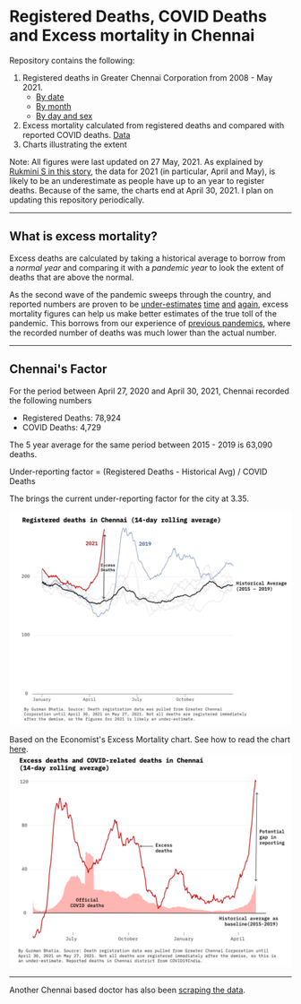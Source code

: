 # Registered Deaths, COVID Deaths and Excess mortality in Chennai

Repository contains the following: 

1) Registered deaths in Greater Chennai Corporation from 2008 - May 2021.
	- [By date](https://flatgithub.com/gurmanbh/chennai-registered-deaths-excess-mortality?filename=data%2Fby-date.csv&filters=&sha=b5641e00448585cce53c902c872fc02fc79061b0&sort=date%2Cdesc&stickyColumnName=date)
	- [By month](https://flatgithub.com/gurmanbh/chennai-registered-deaths-excess-mortality?filename=data%2Fby-month.csv&filters=&sha=b5641e00448585cce53c902c872fc02fc79061b0&sort=month%28date%29%2Cdesc&stickyColumnName=month%28date%29)
	- [By day and sex](https://flatgithub.com/gurmanbh/chennai-registered-deaths-excess-mortality?filename=data%2Fby-date-sex.csv&filters=&sha=b5641e00448585cce53c902c872fc02fc79061b0&sort=month%28date%29%2Cdesc&stickyColumnName=month%28date%29)
2) Excess mortality calculated from registered deaths and compared with reported COVID deaths. [Data](ered-deaths-excess-mortality?filename=data%2Fexcess-deaths.csv&filters=&sha=b5641e00448585cce53c902c872fc02fc79061b0&sort=Date%2Cdesc&stickyColumnName=Date)
3) Charts illustrating the extent

Note: All figures were last updated on 27 May, 2021. As explained by [Rukmini S in this story](https://www.thehindu.com/opinion/op-ed/interpreting-deaths-in-chennai/article34645264.ece), the data for 2021 (in particular, April and May), is likely to be an underestimate as people have up to an year to register deaths. Because of the same, the charts end at April 30, 2021. I plan on updating this repository periodically.

---------
## What is excess mortality?

Excess deaths are calculated by taking a historical average to borrow from a _normal year_ and comparing it with a _pandemic year_ to look the extent of deaths that are above the normal.

As the second wave of the pandemic sweeps through the country, and reported numbers are proven to be [under-estimates](https://www.indiaspend.com/covid-19/mortality-data-kerala-mumbai-too-soon-to-say-india-covid19-less-deadly-second-wave-737270) [time](https://twitter.com/deepakpatel_91/status/1393070596741734405?s=20) [and](https://twitter.com/deepakpatel_91/status/1397420984592908291?s=20) [again](https://twitter.com/deepakpatel_91/status/1397447291707875334?s=20), excess mortality figures can help us make better estimates of the true toll of the pandemic. This borrows from our experience of [previous pandemics](https://indianexpress.com/article/opinion/columns/why-excess-mortality-figures-for-covid-must-be-calculated-7330348/), where the recorded number of deaths was much lower than the actual number. 

----------

## Chennai's Factor
For the period between April 27, 2020 and April 30, 2021, Chennai recorded the following numbers

- Registered Deaths: 78,924
- COVID Deaths:  4,729

The 5 year average for the same period between 2015 - 2019 is 63,090 deaths.

Under-reporting factor = (Registered Deaths - Historical Avg) / COVID Deaths

The brings the current under-reporting factor for the city at 3.35.

![Registered deaths in Chennai (14-day rolling average)](charts/deaths.png)

Based on the Economist's Excess Mortality chart. See how to read the chart [here](https://www.economist.com/graphic-detail/coronavirus-excess-deaths-tracker).
![Excess deaths and COVID-related deaths in Chennai (14-day rolling average)](charts/excess-deaths.png)

----------

Another Chennai based doctor has also been [scraping the data](https://github.com/elseasama/covid19chennai). 